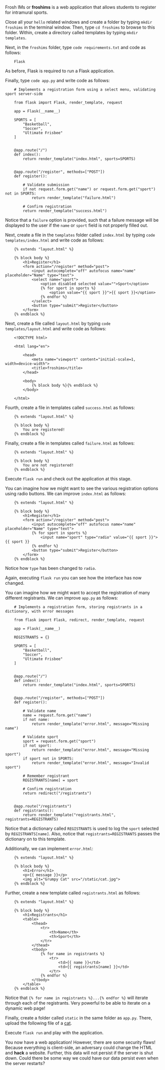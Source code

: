 Frosh IMs or __froshims__ is a web application that allows students to register for intramural sports.

Close all your `hello` related windows and create a folder by typing `mkdir froshims` in the terminal window. Then, type `cd froshims` to browse to this folder. Within, create a directory called templates by typing `mkdir templates`.

Next, in the `froshims` folder, type `code requirements.txt` and code as follows:
```
    Flask
```

As before, Flask is required to run a Flask application.

Finally, type `code app.py` and write code as follows:
```
    # Implements a registration form using a select menu, validating sport server-side
    
    from flask import Flask, render_template, request
    
    app = Flask(__name__)
    
    SPORTS = [
        "Basketball",
        "Soccer",
        "Ultimate Frisbee"
    ]
    
    
    @app.route("/")
    def index():
        return render_template("index.html", sports=SPORTS)
    
    
    @app.route("/register", methods=["POST"])
    def register():
    
        # Validate submission
        if not request.form.get("name") or request.form.get("sport") not in SPORTS:
            return render_template("failure.html")
    
        # Confirm registration
        return render_template("success.html")
```

Notice that a `failure` option is provided, such that a failure message will be displayed to the user if the `name` or `sport` field is not properly filled out.

Next, create a file in the `templates` folder called `index.html` by typing `code templates/index.html` and write code as follows:
```
    {% extends "layout.html" %}
    
    {% block body %}
        <h1>Register</h1>
        <form action="/register" method="post">
            <input autocomplete="off" autofocus name="name" placeholder="Name" type="text">
            <select name="sport">
                <option disabled selected value="">Sport</option>
                {% for sport in sports %}
                    <option value="{{ sport }}">{{ sport }}</option>
                {% endfor %}
            </select>
            <button type="submit">Register</button>
        </form>
    {% endblock %}
```

Next, create a file called `layout.html` by typing `code templates/layout.html` and write code as follows:
```
    <!DOCTYPE html>
    
    <html lang="en">
    
        <head>
            <meta name="viewport" content="initial-scale=1, width=device-width">
            <title>froshims</title>
        </head>
    
        <body>
            {% block body %}{% endblock %}
        </body>
    
    </html>
```

Fourth, create a file in templates called `success.html` as follows:
```
    {% extends "layout.html" %}
    
    {% block body %}
        You are registered!
    {% endblock %}
```

Finally, create a file in templates called `failure.html` as follows:
```
    {% extends "layout.html" %}
    
    {% block body %}
        You are not registered!
    {% endblock %}
```

Execute `flask run` and check out the application at this stage.

You can imagine how we might want to see the various registration options using radio buttons. We can improve `index.html` as follows:
```
    {% extends "layout.html" %}
    
    {% block body %}
        <h1>Register</h1>
        <form action="/register" method="post">
            <input autocomplete="off" autofocus name="name" placeholder="Name" type="text">
            {% for sport in sports %}
                <input name="sport" type="radio" value="{{ sport }}"> {{ sport }}
            {% endfor %}
            <button type="submit">Register</button>
        </form>
    {% endblock %}
```

Notice how `type` has been changed to `radio`.

Again, executing `flask run` you can see how the interface has now changed.

You can imagine how we might want to accept the registration of many different registrants. We can improve `app.py` as follows:
```
    # Implements a registration form, storing registrants in a dictionary, with error messages
    
    from flask import Flask, redirect, render_template, request
    
    app = Flask(__name__)
    
    REGISTRANTS = {}
    
    SPORTS = [
        "Basketball",
        "Soccer",
        "Ultimate Frisbee"
    ]
    
    
    @app.route("/")
    def index():
        return render_template("index.html", sports=SPORTS)
    
    
    @app.route("/register", methods=["POST"])
    def register():
    
        # Validate name
        name = request.form.get("name")
        if not name:
            return render_template("error.html", message="Missing name")
    
        # Validate sport
        sport = request.form.get("sport")
        if not sport:
            return render_template("error.html", message="Missing sport")
        if sport not in SPORTS:
            return render_template("error.html", message="Invalid sport")
    
        # Remember registrant
        REGISTRANTS[name] = sport
    
        # Confirm registration
        return redirect("/registrants")
    
    
    @app.route("/registrants")
    def registrants():
        return render_template("registrants.html", registrants=REGISTRANTS)
```

Notice that a dictionary called `REGISTRANTS` is used to log the `sport` selected by `REGISTRANTS[name]`. Also, notice that `registrants=REGISTRANTS` passes the dictionary on to this template.

Additionally, we can implement `error.html`:
```
    {% extends "layout.html" %}
    
    {% block body %}
        <h1>Error</h1>
        <p>{{ message }}</p>
        <img alt="Grumpy Cat" src="/static/cat.jpg">
    {% endblock %}
```

Further, create a new template called `registrants.html` as follows:
```
    {% extends "layout.html" %}
    
    {% block body %}
        <h1>Registrants</h1>
        <table>
            <thead>
                <tr>
                    <th>Name</th>
                    <th>Sport</th>
                </tr>
            </thead>
            <tbody>
                {% for name in registrants %}
                    <tr>
                        <td>{{ name }}</td>
                        <td>{{ registrants[name] }}</td>
                    </tr>
                {% endfor %}
            </tbody>
        </table>
    {% endblock %}
```

Notice that `{% for name in registrants %}...{% endfor %}` will iterate through each of the registrants. Very powerful to be able to iterate on a dynamic web page!

Finally, create a folder called `static` in the same folder as `app.py`. There, upload the following file of a [cat](https://cdn.cs50.net/2024/fall/lectures/9/src9/froshims4/static/cat.jpg).

Execute `flask run` and play with the application.
 
You now have a web application! However, there are some security flaws! Because everything is client-side, an adversary could change the HTML and __hack__ a website. Further, this data will not persist if the server is shut down. Could there be some way we could have our data persist even when the server restarts?